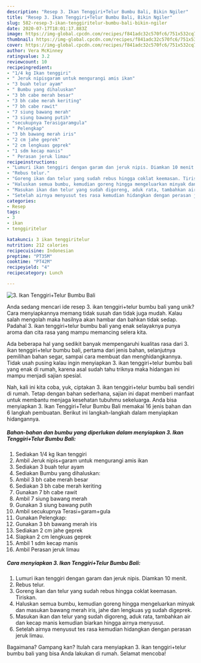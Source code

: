 ```yaml
---
description: "Resep 3. Ikan Tenggiri+Telur Bumbu Bali, Bikin Ngiler"
title: "Resep 3. Ikan Tenggiri+Telur Bumbu Bali, Bikin Ngiler"
slug: 582-resep-3-ikan-tenggiritelur-bumbu-bali-bikin-ngiler
date: 2020-07-17T18:01:17.883Z
image: https://img-global.cpcdn.com/recipes/f841adc32c570fc6/751x532cq70/3-ikan-tenggiritelur-bumbu-bali-foto-resep-utama.jpg
thumbnail: https://img-global.cpcdn.com/recipes/f841adc32c570fc6/751x532cq70/3-ikan-tenggiritelur-bumbu-bali-foto-resep-utama.jpg
cover: https://img-global.cpcdn.com/recipes/f841adc32c570fc6/751x532cq70/3-ikan-tenggiritelur-bumbu-bali-foto-resep-utama.jpg
author: Vera McKinney
ratingvalue: 3.2
reviewcount: 10
recipeingredient:
- "1/4 kg Ikan tenggiri"
- " Jeruk nipisgaram untuk mengurangi amis ikan"
- "3 buah telur ayam"
- " Bumbu yang dihaluskan"
- "3 bh cabe merah besar"
- "3 bh cabe merah keriting"
- "7 bh cabe rawit"
- "7 siung bawang merah"
- "3 siung bawang putih"
- "secukupnya Terasigaramgula"
- " Pelengkap"
- "3 bh bawang merah iris"
- "2 cm jahe geprek"
- "2 cm lengkuas geprek"
- "1 sdm kecap manis"
- " Perasan jeruk limau"
recipeinstructions:
- "Lumuri ikan tenggiri dengan garam dan jeruk nipis. Diamkan 10 menit."
- "Rebus telur."
- "Goreng ikan dan telur yang sudah rebus hingga coklat keemasan. Tiriskan."
- "Haluskan semua bumbu, kemudian goreng hingga mengeluarkan minyak dan masukan bawang merah iris, jahe dan lengkuas yg sudah digeprek."
- "Masukan ikan dan telur yang sudah digoreng, aduk rata, tambahkan air dan kecap manis kemudian biarkan hingga airnya menyusut."
- "Setelah airnya menyusut tes rasa kemudian hidangkan dengan perasan jeruk limau."
categories:
- Resep
tags:
- 3
- ikan
- tenggiritelur

katakunci: 3 ikan tenggiritelur 
nutrition: 212 calories
recipecuisine: Indonesian
preptime: "PT35M"
cooktime: "PT42M"
recipeyield: "4"
recipecategory: Lunch

---
```



![3. Ikan Tenggiri+Telur Bumbu Bali](https://img-global.cpcdn.com/recipes/f841adc32c570fc6/751x532cq70/3-ikan-tenggiritelur-bumbu-bali-foto-resep-utama.jpg)

Anda sedang mencari ide resep 3. ikan tenggiri+telur bumbu bali yang unik? Cara menyiapkannya memang tidak susah dan tidak juga mudah. Kalau salah mengolah maka hasilnya akan hambar dan bahkan tidak sedap. Padahal 3. ikan tenggiri+telur bumbu bali yang enak selayaknya punya aroma dan cita rasa yang mampu memancing selera kita.

Ada beberapa hal yang sedikit banyak mempengaruhi kualitas rasa dari 3. ikan tenggiri+telur bumbu bali, pertama dari jenis bahan, selanjutnya pemilihan bahan segar, sampai cara membuat dan menghidangkannya. Tidak usah pusing kalau ingin menyiapkan 3. ikan tenggiri+telur bumbu bali yang enak di rumah, karena asal sudah tahu triknya maka hidangan ini mampu menjadi sajian spesial.




Nah, kali ini kita coba, yuk, ciptakan 3. ikan tenggiri+telur bumbu bali sendiri di rumah. Tetap dengan bahan sederhana, sajian ini dapat memberi manfaat untuk membantu menjaga kesehatan tubuhmu sekeluarga. Anda bisa menyiapkan 3. Ikan Tenggiri+Telur Bumbu Bali memakai 16 jenis bahan dan 6 langkah pembuatan. Berikut ini langkah-langkah dalam menyiapkan hidangannya.

<!--inarticleads1-->

##### Bahan-bahan dan bumbu yang diperlukan dalam menyiapkan 3. Ikan Tenggiri+Telur Bumbu Bali:

1. Sediakan 1/4 kg Ikan tenggiri
1. Ambil  Jeruk nipis+garam untuk mengurangi amis ikan
1. Sediakan 3 buah telur ayam
1. Sediakan  Bumbu yang dihaluskan:
1. Ambil 3 bh cabe merah besar
1. Sediakan 3 bh cabe merah keriting
1. Gunakan 7 bh cabe rawit
1. Ambil 7 siung bawang merah
1. Gunakan 3 siung bawang putih
1. Ambil secukupnya Terasi+garam+gula
1. Gunakan  Pelengkap:
1. Gunakan 3 bh bawang merah iris
1. Sediakan 2 cm jahe geprek
1. Siapkan 2 cm lengkuas geprek
1. Ambil 1 sdm kecap manis
1. Ambil  Perasan jeruk limau




<!--inarticleads2-->

##### Cara menyiapkan 3. Ikan Tenggiri+Telur Bumbu Bali:

1. Lumuri ikan tenggiri dengan garam dan jeruk nipis. Diamkan 10 menit.
1. Rebus telur.
1. Goreng ikan dan telur yang sudah rebus hingga coklat keemasan. Tiriskan.
1. Haluskan semua bumbu, kemudian goreng hingga mengeluarkan minyak dan masukan bawang merah iris, jahe dan lengkuas yg sudah digeprek.
1. Masukan ikan dan telur yang sudah digoreng, aduk rata, tambahkan air dan kecap manis kemudian biarkan hingga airnya menyusut.
1. Setelah airnya menyusut tes rasa kemudian hidangkan dengan perasan jeruk limau.




Bagaimana? Gampang kan? Itulah cara menyiapkan 3. ikan tenggiri+telur bumbu bali yang bisa Anda lakukan di rumah. Selamat mencoba!
